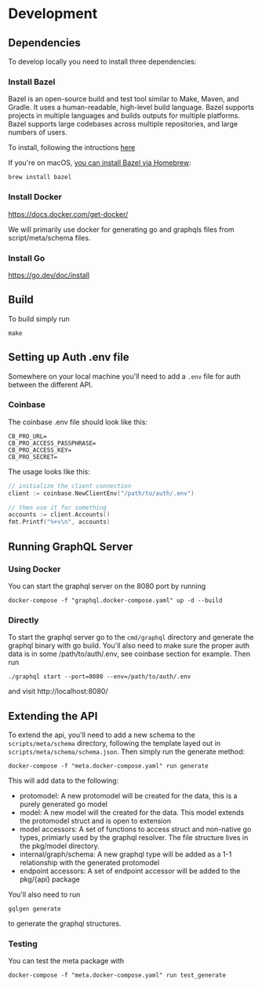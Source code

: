 # Development

## Dependencies
To develop locally you need to install three dependencies:

### Install Bazel

Bazel is an open-source build and test tool similar to Make, Maven, and Gradle. It uses a human-readable, high-level build language. Bazel supports projects in multiple languages and builds outputs for multiple platforms. Bazel supports large codebases across multiple repositories, and large numbers of users.

To install, following the intructions [here](https://docs.bazel.build/versions/4.2.2/bazel-overview.html#how-do-i-use-bazel)

If you're on macOS, [you can install Bazel via Homebrew](https://docs.bazel.build/versions/4.2.2/install-os-x.html#step-2-install-bazel-via-homebrew):

```
brew install bazel
```

### Install Docker

https://docs.docker.com/get-docker/

We will primarily use docker for generating go and graphqls files from script/meta/schema files.

### Install Go

https://go.dev/doc/install


## Build

To build simply run

```
make
```

## Setting up Auth .env file

Somewhere on your local machine you'll need to add a `.env` file for auth between the different API.

### Coinbase

The coinbase .env file should look like this:
```.env
CB_PRO_URL=
CB_PRO_ACCESS_PASSPHRASE=
CB_PRO_ACCESS_KEY=
CB_PRO_SECRET=
```

The usage looks like this:
```go
// initialize the client connection
client := coinbase.NewClientEnv("/path/to/auth/.env")

// then use it for something
accounts := client.Accounts()
fmt.Printf("%+v\n", accounts)
```

## Running GraphQL Server

### Using Docker

You can start the graphql server on the 8080 port by running

```
docker-compose -f "graphql.docker-compose.yaml" up -d --build
```

### Directly

To start the graphql server go to the `cmd/graphql` directory and generate the graphql binary with go build. You'll also need to make sure the proper auth data is in some /path/to/auth/.env, see coinbase section for example. Then run

```
./graphql start --port=8080 --env=/path/to/auth/.env
```

and visit http://localhost:8080/

## Extending the API

To extend the api, you'll need to add a new schema to the `scripts/meta/schema` directory, following the template layed out in `scripts/meta/schema/schema.json`.  Then simply run the generate method:

```
docker-compose -f "meta.docker-compose.yaml" run generate
```

This will add data to the following:

- protomodel: A new protomodel will be created for the data, this is a purely generated go model
- model: A new model will the created for the data.  This model extends the protomodel struct and is open to extension
- model accessors: A set of functions to access struct and non-native go types, primiarly used by the graphql resolver.  The file structure lives in the pkg/model directory.
- internal/graph/schema: A new graphql type will be added as a 1-1 relationship with the generated protomodel
- endpoint accessors: A set of endpoint accessor will be added to the pkg/{api} package

You'll also need to run

```
gqlgen generate
```

to generate the graphql structures.

### Testing

You can test the meta package with

```
docker-compose -f "meta.docker-compose.yaml" run test_generate
```
